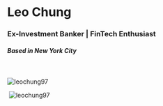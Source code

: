 <h1>Leo Chung</h1>
<h3>Ex-Investment Banker | FinTech Enthusiast</h3>
<h5>Based in New York City</h5>

<div>
  <br/>
  <p><img src="https://github-readme-stats.vercel.app/api/top-langs?username=leochung97&show_icons=true&locale=en&layout=compact&theme=dracula" alt="leochung97" /></p>
  <p>&nbsp;<img src="https://github-readme-stats.vercel.app/api?username=leochung97&show_icons=true&locale=en&theme=dracula" alt="leochung97" /></p>
</div>
